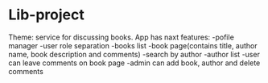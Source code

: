 # Lib-project
Theme: service for discussing books.
App has naxt features:
-pofile manager
-user role separation
-books list
-book page(contains title, author name, book description and comments)
-search by author
-author list
-user can leave comments on book page
-admin can add book, author and delete comments
